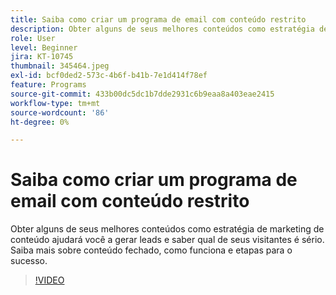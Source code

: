 ```yaml
---
title: Saiba como criar um programa de email com conteúdo restrito
description: Obter alguns de seus melhores conteúdos como estratégia de marketing de conteúdo ajudará você a gerar leads e saber qual de seus visitantes é sério. Saiba mais sobre concatenados... (as descrições devem ter entre 60 e 160 caracteres)
role: User
level: Beginner
jira: KT-10745
thumbnail: 345464.jpeg
exl-id: bcf0ded2-573c-4b6f-b41b-7e1d414f78ef
feature: Programs
source-git-commit: 433b00dc5dc1b7dde2931c6b9eaa8a403eae2415
workflow-type: tm+mt
source-wordcount: '86'
ht-degree: 0%

---
```


# Saiba como criar um programa de email com conteúdo restrito

Obter alguns de seus melhores conteúdos como estratégia de marketing de conteúdo ajudará você a gerar leads e saber qual de seus visitantes é sério. Saiba mais sobre conteúdo fechado, como funciona e etapas para o sucesso.

>[!VIDEO](https://video.tv.adobe.com/v/345464/?quality=12&learn=on)
